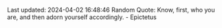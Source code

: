 Last updated: 2024-04-02 16:48:46
Random Quote: Know, first, who you are, and then adorn yourself accordingly. - Epictetus